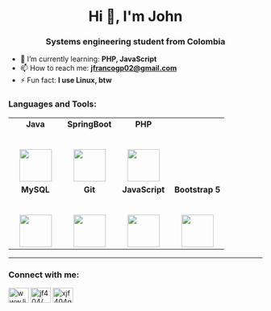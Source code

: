<h1 align="center">Hi 👋, I'm John</h1>
<h3 align="center">Systems engineering student from Colombia</h3>

- 🌱 I’m currently learning: **PHP, JavaScript**
- 📫 How to reach me: **jfrancogp02@gmail.com**
- ⚡ Fun fact: **I use Linux, btw**


<h3 align="left">Languages and Tools:</h3>

<table>
  <tbody>
    <tr valign="top">
      <td width="25%" align="center">
        <span><strong> Java </strong></span><br><br><br>
        <img height="64px" src="https://www.vectorlogo.zone/logos/java/java-ar21.svg">
      <td width="25%" align="center">
        <span> <strong> SpringBoot </strong> </span><br><br><br>
        <img height="64px" src="https://www.vectorlogo.zone/logos/springio/springio-icon.svg">
      </td>
      <td width="25%" align="center">
        <span> <strong> PHP </strong> </span><br><br><br>
        <img height="64px" src="https://www.vectorlogo.zone/logos/php/php-ar21.svg">
      </td>
    </tr>
    <tr valign = "mid">
      <td width="25%" align="center">
        <span> <strong> MySQL </strong> </span><br><br><br>
        <img height="64px" src="https://www.vectorlogo.zone/logos/mysql/mysql-ar21.svg">
      </td>
      <td width="25%" align="center">
        <span> <strong> Git </strong> </span><br><br><br>
        <img height="64px" src="https://cdn.svgporn.com/logos/git-icon.svg">
      </td>
      <td width="25%" align="center">
        <span> <strong> JavaScript </strong> </span><br><br><br>
        <img height="64px" src="https://upload.vectorlogo.zone/logos/javascript/images/239ec8a4-163e-4792-83b6-3f6d96911757.svg">
      </td>
      <td width="25%" align="center">
        <span> <strong> Bootstrap 5 </strong> </span><br><br><br>
        <img height="64px" src="https://www.vectorlogo.zone/logos/getbootstrap/getbootstrap-icon.svg">
      </td>
    </tr>
  </tbody>
</table>
<hr>

<h3 align="left">Connect with me:</h3>
<p align="left">
<a href="https://linkedin.com/in/www.linkedin.com/in/jf404" target="blank"><img align="center" src="https://cdn.jsdelivr.net/npm/simple-icons@3.0.1/icons/linkedin.svg" alt="www.linkedin.com/in/jf404" height="30" width="40" /></a>
<a href="https://fb.com/jf404/" target="blank"><img align="center" src="https://cdn.jsdelivr.net/npm/simple-icons@3.0.1/icons/facebook.svg" alt="jf404/" height="30" width="40" /></a>
<a href="https://instagram.com/xjf404gp" target="blank"><img align="center" src="https://cdn.jsdelivr.net/npm/simple-icons@3.0.1/icons/instagram.svg" alt="xjf404gp" height="30" width="40" /></a>
</p>
